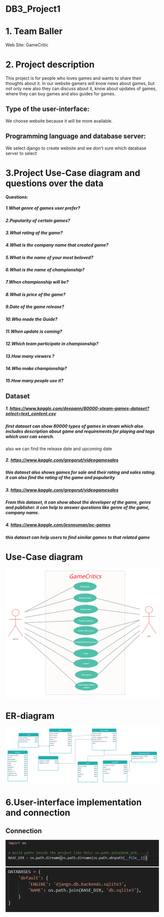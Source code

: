 # DB3_Project1
# 1. Team Baller
Web Site: GameCritic
# 2. Project description
  This project is for people who loves games and wants to share their thoughts about it. In our website gamers will know news about games, but not only new also they can discuss
  about it, know about updates of games, where they can buy games and also guides for games.
## Type of the user-interface:
  We choose website because it will be more available.
## Programming language and database server:
  We select django to create website and we don't sure which database server to select
# 3.Project Use-Case diagram and questions over the data
**Questions:**
##### 1.What genre of games user prefer?
##### 2.Popularity of certain games?
##### 3.What rating of the game?
##### 4.What is the company name that created game?
##### 5.What is the name of your most beloved?
##### 6.What is the name of championship?
##### 7.When championship will be?
##### 8.What is price of the game?
##### 9.Date of the game release?
##### 10.Who made the Guide?
##### 11.When update is coming?
##### 12.Which team participate in championship?
##### 13.How many viewers ?
##### 14.Who make championship?
##### 15.How many people use it?

Dataset
-----------------------------------
##### 1. https://www.kaggle.com/deepann/80000-steam-games-dataset?select=text_content.csv
##### first dataset can show 80000 types of games in steam which also includes description about game and requirements for playing and tags which user can search.
also we can find the release date and upcoming date
##### 2. https://www.kaggle.com/gregorut/videogamesales
##### this dataset also shows games for sale and their rating and sales rating. it can also find the rating of the game and popularity
##### 3. https://www.kaggle.com/gregorut/videogamesales
##### From this dataset, it can show about the developer of the game, genre and publisher. it can help to answer questions like genre of the game, company name.
##### 4. https://www.kaggle.com/jesneuman/pc-games
##### this dataset can help users to find similar games to that related game


# Use-Case diagram
<img src="Baller-UseCase-UML.png">

# ER-diagram
<img src="Baller-ER.png">

# 6.User-interface implementation and connection

## Connection
<img src="Capture.PNG">
<img src="Capture2.PNG">
